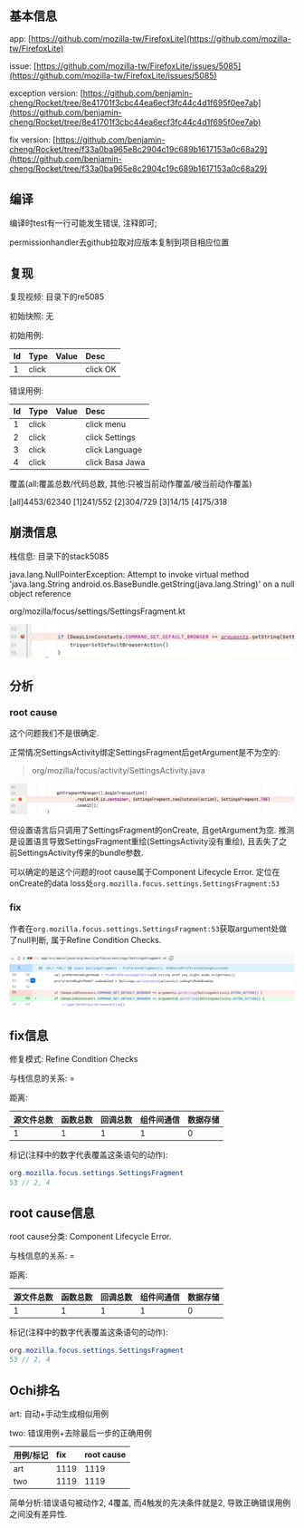 ## 基本信息

app: [https://github.com/mozilla-tw/FirefoxLite](https://github.com/mozilla-tw/FirefoxLite)

issue: [https://github.com/mozilla-tw/FirefoxLite/issues/5085](https://github.com/mozilla-tw/FirefoxLite/issues/5085)

exception version: [https://github.com/benjamin-cheng/Rocket/tree/8e41701f3cbc44ea6ecf3fc44c4d1f695f0ee7ab](https://github.com/benjamin-cheng/Rocket/tree/8e41701f3cbc44ea6ecf3fc44c4d1f695f0ee7ab)

fix version: [https://github.com/benjamin-cheng/Rocket/tree/f33a0ba965e8c2904c19c689b1617153a0c68a29](https://github.com/benjamin-cheng/Rocket/tree/f33a0ba965e8c2904c19c689b1617153a0c68a29)

## 编译

编译时test有一行可能发生错误, 注释即可; 

permissionhandler去github拉取对应版本复制到项目相应位置

## 复现

复现视频: 目录下的re5085

初始快照: 无

初始用例:

|Id|Type|Value|Desc|
|:----|:----|:----|:----|
|1|click|    |click OK|

错误用例:

|Id|Type|Value|Desc|
|:----|:----|:----|:----|
|1|click|    |click menu|
|2|click|    |click Settings|
|3|click|    |click Language|
|4|click|    |click Basa Jawa|

覆盖(all:覆盖总数/代码总数, 其他:只被当前动作覆盖/被当前动作覆盖)

[all]4453/62340 [1]241/552 [2]304/729 [3]14/15 [4]75/318

## 崩溃信息

栈信息: 目录下的stack5085

java.lang.NullPointerException: Attempt to invoke virtual method 'java.lang.String android.os.BaseBundle.getString(java.lang.String)' on a null object reference

org/mozilla/focus/settings/SettingsFragment.kt

![image-20220313091912301](README.assets/image-20220313091912301.png)

## 分析

### root cause

这个问题我们不是很确定. 

正常情况SettingsActivity绑定SettingsFragment后getArgument是不为空的:

> org/mozilla/focus/activity/SettingsActivity.java

![image-20220313091917185](README.assets/image-20220313091917185.png)

但设置语言后只调用了SettingsFragment的onCreate, 且getArgument为空. 推测是设置语言导致SettingsFragment重绘(SettingsActivity没有重绘), 且丢失了之前SettingsActivity传来的bundle参数. 

可以确定的是这个问题的root cause属于Component Lifecycle Error. 定位在onCreate的data loss处`org.mozilla.focus.settings.SettingsFragment:53`

### fix

作者在`org.mozilla.focus.settings.SettingsFragment:53`获取argument处做了null判断, 属于Refine Condition Checks. 

![image-20220407132749523](README.assets/image-20220407132749523.png)

## fix信息

修复模式: Refine Condition Checks

与栈信息的关系: =

距离:

|源文件总数|函数总数|回调总数|组件间通信|数据存储|
|:----|:----|:----|:----|:----|
|1|1|1|1|0|

标记(注释中的数字代表覆盖这条语句的动作):

```java
org.mozilla.focus.settings.SettingsFragment
53 // 2, 4
```
## root cause信息

root cause分类: Component Lifecycle Error.

与栈信息的关系: =

距离:

|源文件总数|函数总数|回调总数|组件间通信|数据存储|
|:----|:----|:----|:----|:----|
|1|1|1|1|0|

标记(注释中的数字代表覆盖这条语句的动作):

```java
org.mozilla.focus.settings.SettingsFragment
53 // 2, 4
```
## Ochi排名

art: 自动+手动生成相似用例

two: 错误用例+去除最后一步的正确用例

|用例/标记|fix|root cause|
|:----|:----|:----|
|art|1119|1119|
|two|1119|1119|

简单分析:错误语句被动作2, 4覆盖, 而4触发的先决条件就是2, 导致正确错误用例之间没有差异性.


